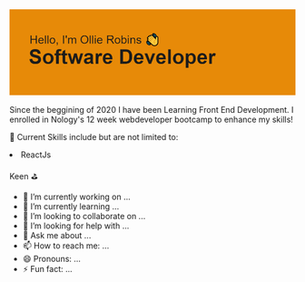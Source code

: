 <img src='header.png'>


Since the beggining of 2020 I have been Learning Front End Development. I enrolled in Nology's 12 week webdeveloper bootcamp to enhance my skills!

:page_with_curl: Current Skills include but are not limited to:

<li>ReactJs</li>

Keen :golf: 

- 🔭 I’m currently working on ...
- 🌱 I’m currently learning ...
- 👯 I’m looking to collaborate on ...
- 🤔 I’m looking for help with ...
- 💬 Ask me about ...
- 📫 How to reach me: ...
- 😄 Pronouns: ...
- ⚡ Fun fact: ...
<!--
**olirob93/olirob93** is a ✨ _special_ ✨ repository because its `README.md` (this file) appears on your GitHub profile.

Here are some ideas to get you started:


-->
